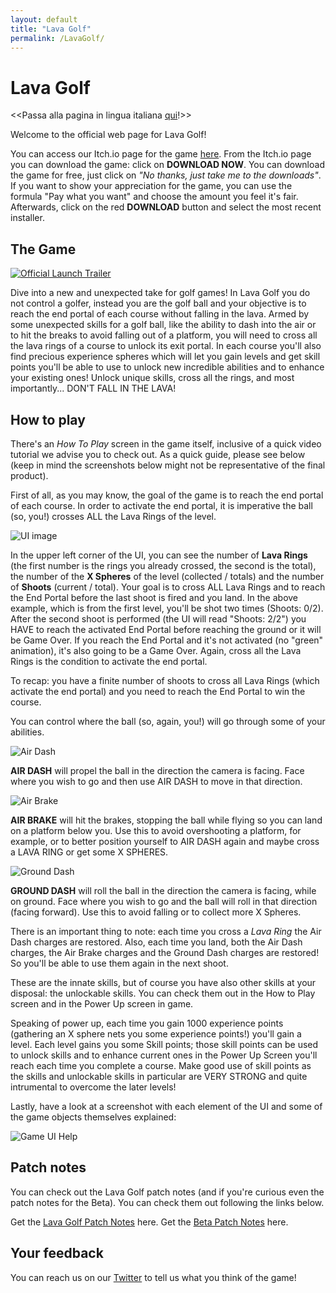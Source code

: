```yaml
---
layout: default
title: "Lava Golf"
permalink: /LavaGolf/
---
```

# Lava Golf
<<Passa alla pagina in lingua italiana [qui](https://artanisx.github.io/LavaGolf/italian)!>>

Welcome to the official web page for Lava Golf! 

You can access our Itch.io page for the game [here](https://artanisx.itch.io/lava-golf). 
From the Itch.io page you can download the game: click on **DOWNLOAD NOW**. You can download the game for free, just click on *"No thanks, just take me to the downloads"*. If you want to show your appreciation for the game, you can use the formula "Pay what you want" and choose the amount you feel it's fair. 
Afterwards, click on the red **DOWNLOAD** button and select the most recent installer.

## The Game

[![Official Launch Trailer](https://img.youtube.com/vi/4W2vSAgpPUw/0.jpg)](https://www.youtube.com/watch?v=4W2vSAgpPUw)

Dive into a new and unexpected take for golf games! In Lava Golf you do not control a golfer, instead you are the golf ball and your objective is to reach the end portal of each course without falling in the lava.
Armed by some unexpected skills for a golf ball, like the ability to dash into the air or to hit the breaks to avoid falling out of a platform, you will need to cross all the lava rings of a course to unlock its exit portal. In each course you'll also find precious experience spheres which will let you gain levels and get skill points you'll be able to use to unlock new incredible abilities and to enhance your existing ones!
Unlock unique skills, cross all the rings, and most importantly... DON'T FALL IN THE LAVA!

## How to play
There's an *How To Play* screen in the game itself, inclusive of a quick video tutorial we advise you to check out.
As a quick guide, please see below (keep in mind the screenshots below might not be representative of the final product).

First of all, as you may know, the goal of the game is to reach the end portal of each course. In order to activate the end portal, it is imperative the ball (so, you!) crosses ALL the Lava Rings of the level. 

![UI image](https://artanisx.github.io/LavaGolf/images/Help.jpg)

In the upper left corner of the UI, you can see the number of **Lava Rings** (the first number is the rings you already crossed, the second is the total), the number of the **X Spheres** of the level (collected / totals) and the number of **Shoots** (current / total).
Your goal is to cross ALL Lava Rings and to reach the End Portal before the last shoot is fired and you land. 
In the above example, which is from the first level, you'll be shot two times (Shoots: 0/2). After the second shoot is performed (the UI will read "Shoots: 2/2") you HAVE to reach the activated End Portal before reaching the ground or it will be Game Over. If you reach the End Portal and it's not activated (no "green" animation), it's also going to be a Game Over. Again, cross all the Lava Rings is the condition to activate the end portal.

To recap: you have a finite number of shoots to cross all Lava Rings (which activate the end portal) and you need to reach the End Portal to win the course.

You can control where the ball (so, again, you!) will go through some of your abilities. 

![Air Dash](https://artanisx.github.io/LavaGolf/images/AirDash.png)

**AIR DASH** will propel the ball in the direction the camera is facing. Face where you wish to go and then use AIR DASH to move in that direction.

![Air Brake](https://artanisx.github.io/LavaGolf/images/AirBrake.png)

**AIR BRAKE** will hit the brakes, stopping the ball while flying so you can land on a platform below you. Use this to avoid overshooting a platform, for example, or to better position yourself to AIR DASH again and maybe cross a LAVA RING or get some X SPHERES.

![Ground Dash](https://artanisx.github.io/LavaGolf/images/GroundDash.png)

**GROUND DASH** will roll the ball in the direction the camera is facing, while on ground. Face where you wish to go and the ball will roll in that direction (facing forward). Use this to avoid falling or to collect more X Spheres.

There is an important thing to note: each time you cross a *Lava Ring* the Air Dash charges are restored. Also, each time you land, both the Air Dash charges, the Air Brake charges and the Ground Dash charges are restored! So you'll be able to use them again in the next shoot.

These are the innate skills, but of course you have also other skills at your disposal: the unlockable skills. You can check them out in the How to Play screen and in the Power Up screen in game.

Speaking of power up, each time you gain 1000 experience points (gathering an X sphere nets you some experience points!) you'll gain a level. Each level gains you some Skill points; those skill points can be used to unlock skills and to enhance current ones in the Power Up Screen you'll reach each time you complete a course. Make good use of skill points as the skills and unlockable skills in particular are VERY STRONG and quite intrumental to overcome the later levels!

Lastly, have a look at a screenshot with each element of the UI and some of the game objects themselves explained:

![Game UI Help](https://artanisx.github.io/LavaGolf/images/GameHelpUI.png)

## Patch notes
You can check out the Lava Golf patch notes (and if you're curious even the patch notes for the Beta). You can check them out following the links below.

 Get the [Lava Golf Patch Notes](https://artanisx.github.io/LavaGolf/release-patch-notes) here.
 Get the [Beta Patch Notes](https://artanisx.github.io/LavaGolf/beta-patch-notes) here.
 
## Your feedback
You can reach us on our [Twitter](https://twitter.com/GolfLava) to tell us what you think of the game!
